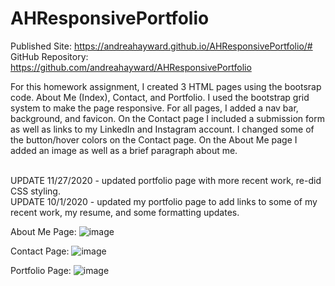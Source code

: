 # AHResponsivePortfolio

Published Site: https://andreahayward.github.io/AHResponsivePortfolio/#
GitHub Repository: https://github.com/andreahayward/AHResponsivePortfolio

For this homework assignment, I created 3 HTML pages using the bootsrap code. About Me (Index), Contact, and Portfolio. I used the bootstrap grid system to make the page responsive. For all pages, I added a nav bar, background, and favicon.
On the Contact page I included a submission form as well as links to my LinkedIn and Instagram account. I changed some of the button/hover colors on the Contact page.
On the About Me page I added an image as well as a brief paragraph about me.

<br>
UPDATE 11/27/2020 - updated portfolio page with more recent work, re-did CSS styling.
<br>
UPDATE 10/1/2020 - updated my portfolio page to add links to some of my recent work, my resume, and some formatting updates.

About Me Page:
![image](https://user-images.githubusercontent.com/67828728/100474505-c73c6980-30ae-11eb-976e-18476b8a5d7b.png)

Contact Page:
![image](https://user-images.githubusercontent.com/67828728/100474547-dd4a2a00-30ae-11eb-9bd2-ff0fcc2fc50c.png)

Portfolio Page:
![image](https://user-images.githubusercontent.com/67828728/100474581-f4891780-30ae-11eb-8ecd-183e57fd1f5b.png)


